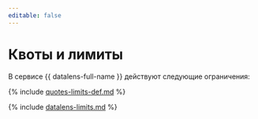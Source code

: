 ```yaml
---
editable: false
---
```


# Квоты и лимиты

В сервисе {{ datalens-full-name }} действуют следующие ограничения:


{% include [quotes-limits-def.md](../../_includes/quotes-limits-def.md) %}


{% include [datalens-limits.md](../../_includes/datalens/datalens-limits.md) %}